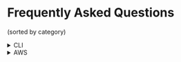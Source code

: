 # Frequently Asked Questions

(sorted by category)

<details>
<summary>CLI</summary>
<details>
<summary>How do I create a new app and sync it?</summary>
Use the `nuon apps create -n <your app name> --no-template` command to create a new app, and then use `nuon apps sync .` to sync the local directory of app config files with the app.
</details>

<details>
<summary>There are two sync commands under `nuon apps`, what is the difference?</summary>
`nuon apps sync` is a more advanced sync that does some validation and knows how to construct a config from a well-known directory structure. `nuon apps sync-dir` used to do this, but will be deprecated.

> Note: The directory that you run `nuon apps sync` in, must be the same name as the app created in `nuon apps create -n <your app name> --no-template`.
</details>

<details>
<summary>Where are org, app and install current contexts stored?</summary>
The current contexts are stored in the local `~/.nuon` file along with the Nuon api key.
</details>

</details>

<details>
<summary>AWS</summary>

<details>
<summary>As a customer deploying an app from the Nuon dashboard, how do I tie my AWS access key and secret access key to the app install?</summary>
When you click on the Nuon-generated CloudFormation Stack Link in the Nuon dashboard, that opens in the customer's AWS account. The initial install runner and app install is done with the customer's AWS credentials. Nuon never will have access to these credentials.  All of those Nuon control plane activities like creating app configs and building components, leverage the AWS (or equivalent cloud) credentials of Nuon-hosted control plane or the customer-hosted control plane.

</details>

</details>